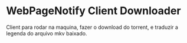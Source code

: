 # WebPageNotify Client Downloader

Client para rodar na maquina, fazer o download do torrent, e traduzir a legenda do arquivo mkv baixado.
